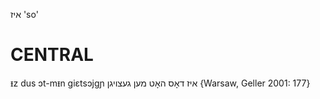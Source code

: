 איז
'so'

CENTRAL
========

ᵻz dus ɔt-mᵻn giɛtsɔjgɲ איז דאָס האָט מען געצויגן {Warsaw, Geller 2001: 177}